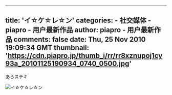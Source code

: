 
---
title: 'イ☆ケ☆レ☆ン'
categories: 
    - 社交媒体
    - piapro - 用户最新作品
author: piapro - 用户最新作品
comments: false
date: Thu, 25 Nov 2010 19:09:34 GMT
thumbnail: 'https://cdn.piapro.jp/thumb_i/rr/rr8xznupoj1cy93a_20101125190934_0740_0500.jpg'
---

<div>   
<p class="cd_dtl_cap">あらステキ</p><div class="illust-whole">
<img src="https://cdn.piapro.jp/thumb_i/rr/rr8xznupoj1cy93a_20101125190934_0740_0500.jpg" alt="イ☆ケ☆レ☆ン" referrerpolicy="no-referrer">
</div>  
</div>
            